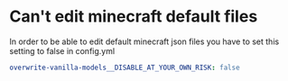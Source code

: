 # Can't edit minecraft default files

In order to be able to edit default minecraft json files you have to set this setting to false in config.yml

```yaml
overwrite-vanilla-models__DISABLE_AT_YOUR_OWN_RISK: false
```

